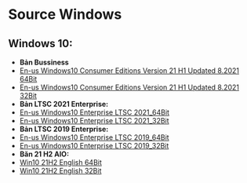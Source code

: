 # Source Windows #

## Windows 10: ##

- **Bản Bussiness**
- [En-us Windows10 Consumer Editions Version 21 H1 Updated 8.2021 64Bit](https://bsthanh-my.sharepoint.com/:u:/g/personal/0914678254_bsthanh_onmicrosoft_com/EQXF7bnqAYdKm7eupVLjeicB48GCs6An-CLimuy7BPQMCw?e=LjfXOD)
- [En-us Windows10 Consumer Editions Version 21 H1 Updated 8.2021 32Bit](https://bsthanh-my.sharepoint.com/:u:/g/personal/0914678254_bsthanh_onmicrosoft_com/EZCQnqCVgMJPoy1e9lpBxdUBAoKI7l9T7s-DEKR1ISyqaA?e=SlHMy2)
- **Bản LTSC 2021 Enterprise:**
- [En-us Windows10 Enterprise LTSC 2021_64Bit](https://bsthanh-my.sharepoint.com/:u:/g/personal/0914678254_bsthanh_onmicrosoft_com/EV_bD998i7BPqEANEi31xcMBtGfhUeOQvVdGQ1cLnaDErA?e=LnWPbR)
- [En-us Windows10 Enterprise LTSC 2021_32Bit](https://bsthanh-my.sharepoint.com/:u:/g/personal/0914678254_bsthanh_onmicrosoft_com/EeR00O587VZOu9fUdhSXn6oB6_pHIuGAFsXL8o-tuhDo4w?e=lKoJ3U)
- **Bản LTSC 2019 Enterprise:**
- [En-us Windows10 Enterprise LTSC 2019_64Bit](https://bsthanh-my.sharepoint.com/:u:/g/personal/0914678254_bsthanh_onmicrosoft_com/EfrNxILYYJNHhY-qCLK_cTwBJg-UIZWgkpWYaYr7akr_Jw?e=Koj9Ik)
- [En-us Windows10 Enterprise LTSC 2019_32Bit](https://bsthanh-my.sharepoint.com/:u:/g/personal/0914678254_bsthanh_onmicrosoft_com/EdYS2P6rcuJKgCcRfK9rPzoB4MSznUZDUF1mmJ3odWaw2g?e=RRywpU)
- **Băn 21 H2 AIO:**
- [Win10 21H2 English 64Bit]()
- [Win10 21H2 English 32Bit](https://bsthanh-my.sharepoint.com/:u:/g/personal/0914678254_bsthanh_onmicrosoft_com/EU1TeWCWF3xIk-wQSD3XAOQBbPVKs-zknxGKgJps2O1zOw?e=fhBDNg)
